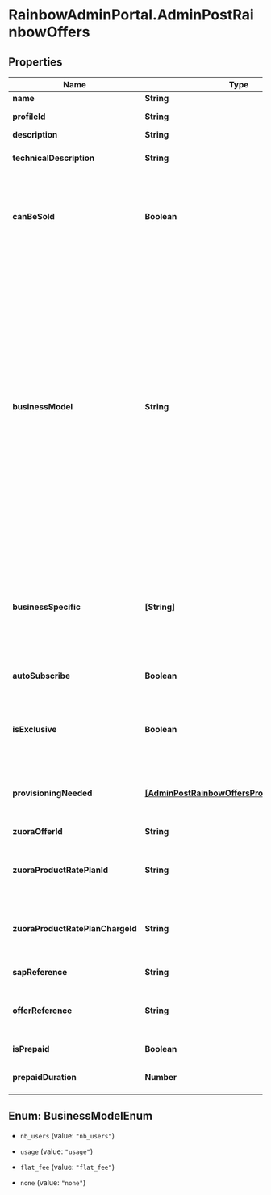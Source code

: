 # RainbowAdminPortal.AdminPostRainbowOffers

## Properties

Name | Type | Description | Notes
------------ | ------------- | ------------- | -------------
**name** | **String** | Offer name. | 
**profileId** | **String** | Id of the profile linked to this offer. | 
**description** | **String** | Offer description. | [optional] 
**technicalDescription** | **String** | Offer technical description.    &#x60;technicalDescription&#x60; must be unique. | [optional] 
**canBeSold** | **Boolean** | Indicates if the offer can be sold to customers.    Some offers will not be sold (Essential, Beta, ...).    If canBeSold is true, zuoraOfferId, zuoraProductRatePlanId and zuoraProductRatePlanChargeId have to be set. | [optional] [default to false]
**businessModel** | **String** | Indicates the business model associated to this offer (number of users, usage, ...)   * &#x60;nb_users&#x60;: Licencing business model. Offers having this business model are billed according to the number of users bought for it. This should be the business model for Business and Enterprise offers. * &#x60;usage&#x60;: Offers having this business model are billed based on service consumption (whatever the number of users assigned to the subscription of this offer). This should be the business model for Conference offer. * &#x60;flat_fee&#x60;: Offers having this business model are billed based on a flat fee (same price each month for the company which subscribe to this offer). This should be the business model for some specific business offers like HDS. * &#x60;none&#x60;: no business model. Should be used for offers which are not sold (like Essential, Beta, ...).   | [optional] [default to &#39;none&#39;]
**businessSpecific** | **[String]** | Indicates if the offer is related to specific(s) business (for verticals like HDS)   * &#x60;NONE&#x60;: This offer can be used if the company does not have a businessSpecific field. * &#x60;HDS&#x60;: This offer can only used if the company have a businessSpecific HDS (HealthCare).   | [optional] 
**autoSubscribe** | **Boolean** | Indicates if the offer has to be automatically subscribed at company creation. | [optional] [default to false]
**isExclusive** | **Boolean** | Indicates if the offer is exclusive for assignation to a user profile (if the user has already an exclusive offer assigned, it won&#39;t be possible to assign a second exclusive offer). | [optional] [default to false]
**provisioningNeeded** | [**[AdminPostRainbowOffersProvisioningNeeded]**](AdminPostRainbowOffersProvisioningNeeded.md) | Array of Objects which indicates if account must be provisioned on other components when subscribing to this offer. | [optional] 
**zuoraOfferId** | **String** | ID of the related offer in Zuora (if offer can be sold) | [optional] 
**zuoraProductRatePlanId** | **String** | ID of the ProductRatePlanId to use when creating a subscription for the related offer in Zuora (if offer can be sold) | [optional] 
**zuoraProductRatePlanChargeId** | **String** | ID of the ProductRatePlanChargeId to use when creating a subscription for the related offer in Zuora (if offer can be sold) | [optional] 
**sapReference** | **String** | Reference of the offer on SAP side. | [optional] 
**offerReference** | **String** | Key used for referencing the offer. Well know offer References are: RB-Essential, RB-Business, RB-Enterprise, RB-Conference. | [optional] 
**isPrepaid** | **Boolean** | Indicates if the offer is a prepaid offer | [optional] 
**prepaidDuration** | **Number** | Prepaid offer duration (in month). Mandatory if isPrepaid has been set | [optional] 



## Enum: BusinessModelEnum


* `nb_users` (value: `"nb_users"`)

* `usage` (value: `"usage"`)

* `flat_fee` (value: `"flat_fee"`)

* `none` (value: `"none"`)




